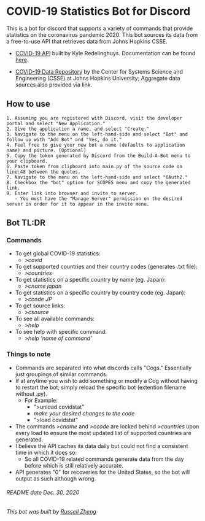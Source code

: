 # COVID-19 Statistics Bot for Discord

This is a bot for discord that supports a variety of commands that provide statistics on the coronavirus pandemic 2020. This bot sources its data from a free-to-use API that retrieves data from Johns Hopkins CSSE.

- [COVID-19 API](https://covid19api.com/) built by Kyle Redelinghuys. Documentation can be found [here](https://documenter.getpostman.com/view/10808728/SzS8rjbc#27454960-ea1c-4b91-a0b6-0468bb4e6712).

- [COVID-19 Data Repository](https://github.com/CSSEGISandData/COVID-19) by the Center for Systems Science and Engineering (CSSE) at Johns Hopkins University; Aggregate data sources also provided via link.

## How to use

```
1. Assuming you are registered with Discord, visit the developer portal and select "New Application."
2. Give the application a name, and select "Create."
3. Navigate to the menu on the left-hand-side and select "Bot" and follow up with "Add Bot" and "Yes, do it."
4. Feel free to give your new bot a name (defaults to application name) and picture. [Optional]
5. Copy the token generated by Discord from the Build-A-Bot menu to your clipboard.
6. Paste token from clipboard into main.py of the source code on line:48 between the quotes.
7. Navigate to the menu on the left-hand-side and select "OAuth2."
8. Checkbox the "bot" option for SCOPES menu and copy the generated link.
9. Enter link into browser and invite to server.
   - You must have the "Manage Server" permission on the desired server in order for it to appear in the invite menu.
```

## Bot TL:DR

### Commands

- To get global COVID-19 statistics:
  - *>covid*
- To get supported countries and their country codes (generates .txt file):
  - *>countries*
- To get statistics on a specific country by name (eg. Japan):
  - *>cname japan*
- To get statistics on a specific country by country code (eg. Japan):
  - *>ccode JP*
- To get source links:
  - *>csource*
- To see all available commands:
  - *>help*
- To see help with specific command:
  - *>help 'name of command'*

### Things to note

- Commands are separated into what discords calls "Cogs." Essentially just groupings of similar commands.
- If at anytime you wish to add something or modify a Cog without having to restart the bot; simply reload the specific bot (extention filename without .py).
  - For Example:
    - ">unload covidstat"
    - *make your desired changes to the code*
    - ">load covidstat"
- The commands *>cname* and *>ccode* are locked behind *>countries* upon every load to ensure the most updated list of supported countries are generated.
- I believe the API caches its data daily but could not find a consistent time in which it does so:
  - So all COVID-19 related commands generate data from the day before which is still relatively accurate.
- API generates "0" for recoveries for the United States, so the bot will output as such although wrong.

###### README date Dec. 30, 2020
###### This bot was built by [Russell Zheng](https://github.com/shoehang)

